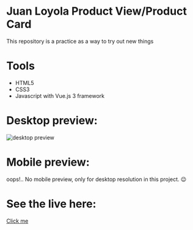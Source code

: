 # Juan Loyola Product View/Product Card
This repository is a practice as a way to try out new things

# Tools 
* HTML5
* CSS3
* Javascript with Vue.js 3 framework

# Desktop preview:

<img src="https://i.imgur.com/FBIjRvI.png" alt="desktop preview">

# Mobile preview:
oops!.. No mobile preview, only for desktop resolution in this project. 😉

# See the live here:
<a href="https://product-card-view.netlify.app" target="_blank">Click me</a>
